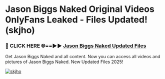 # Jason Biggs Naked Original Videos 0nlyFans Leaked - Files Updated! (skjho)

<h3>🔴 CLICK HERE 🌐==►► <a href="https://tinyurl.com/up5wt9bj" rel="nofollow">Jason Biggs Naked Updated Files</a></h3>

Get Jason Biggs Naked and all content. Now you can access all videos and pictures of Jason Biggs Naked. New Updated Files 2025!

[![skjho](https://i.imgur.com/ABiUzMV.gif)](https://tinyurl.com/up5wt9bj)
